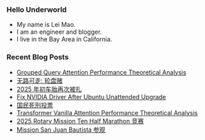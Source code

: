 ### Hello Underworld

- My name is Lei Mao.
- I am an engineer and blogger.
- I live in the Bay Area in California.


### Recent Blog Posts

<!-- BLOG-POST-LIST:START -->
- [Grouped Query Attention Performance Theoretical Analysis](https://leimao.github.io/blog/Grouped-Query-Attention-Performance-Theoretical-Analysis/)
- [无路可走: 轮盘赌](https://leimao.github.io/essay/%E6%97%A0%E8%B7%AF%E5%8F%AF%E8%B5%B0-%E8%BD%AE%E7%9B%98%E8%B5%8C-No-Way-Out-The-Roulette/)
- [2025 年初车胎再次被扎](https://leimao.github.io/essay/2025%E5%B9%B4%E5%88%9D%E8%BD%A6%E8%83%8E%E5%86%8D%E6%AC%A1%E8%A2%AB%E6%89%8E/)
- [Fix NVIDIA Driver After Ubuntu Unattended Upgrade](https://leimao.github.io/blog/Fix-NVIDIA-Driver-After-Ubuntu-Unattended-Upgrade/)
- [国民死刑投票](https://leimao.github.io/essay/%E5%9B%BD%E6%B0%91%E6%AD%BB%E5%88%91%E6%8A%95%E7%A5%A8-The-Killing-Vote/)
- [Transformer Vanilla Attention Performance Theoretical Analysis](https://leimao.github.io/blog/Transformer-Vanilla-Attention-Performance-Theoretical-Analysis/)
- [2025 Rotary Mission Ten Half Marathon 竞赛](https://leimao.github.io/life/2025-Rotary-Mission-Ten-Half-Marathon/)
- [Mission San Juan Bautista 参观](https://leimao.github.io/life/Mission-San-Juan-Bautista/)
<!-- BLOG-POST-LIST:END -->
